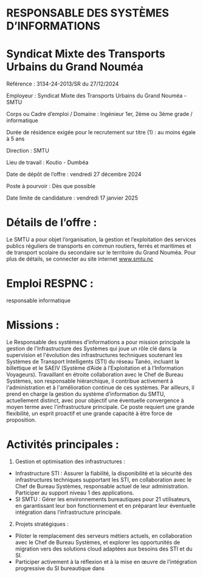 # RESPONSABLE DES SYSTÈMES D’INFORMATIONS

# Syndicat Mixte des Transports Urbains du Grand Nouméa

Référence : 3134-24-2013/SR du 27/12/2024

Employeur : Syndicat Mixte des Transports Urbains du Grand Nouméa - SMTU

Corps ou Cadre d’emploi / Domaine : Ingénieur 1er, 2ème ou 3ème grade / informatique

Durée de résidence exigée pour le recrutement sur titre (1) : au moins égale à 5 ans

Direction : SMTU

Lieu de travail : Koutio - Dumbéa

Date de dépôt de l’offre : vendredi 27 décembre 2024

Poste à pourvoir : Dès que possible

Date limite de candidature : vendredi 17 janvier 2025

# Détails de l’offre :

Le SMTU a pour objet l’organisation, la gestion et l’exploitation des services publics réguliers de transports en commun routiers, ferrés et maritimes et de transport scolaire du secondaire sur le territoire du Grand Nouméa. Pour plus de détails, se connecter au site internet www.smtu.nc

# Emploi RESPNC :

responsable informatique

# Missions :

Le Responsable des systèmes d’informations a pour mission principale la gestion de l'Infrastructure des Systèmes qui joue un rôle clé dans la supervision et l'évolution des infrastructures techniques soutenant les Systèmes de Transport Intelligents (STI) du réseau Tanéo, incluant la billettique et le SAEIV (Système d’Aide à l’Exploitation et à l’Information Voyageurs). Travaillant en étroite collaboration avec le Chef de Bureau Systèmes, son responsable hiérarchique, il contribue activement à l'administration et à l'amélioration continue de ces systèmes. Par ailleurs, il prend en charge la gestion du système d’information du SMTU, actuellement distinct, avec pour objectif une éventuelle convergence à moyen terme avec l'infrastructure principale. Ce poste requiert une grande flexibilité, un esprit proactif et une grande capacité à être force de proposition.

# Activités principales :

1. Gestion et optimisation des infrastructures :
- Infrastructure STI : Assurer la fiabilité, la disponibilité et la sécurité des infrastructures techniques supportant les STI, en collaboration avec le Chef de Bureau Systèmes, responsable actuel de leur administration. Participer au support niveau 1 des applications.
- SI SMTU : Gérer les environnements bureautiques pour 21 utilisateurs, en garantissant leur bon fonctionnement et en préparant leur éventuelle intégration dans l’infrastructure principale.
2. Projets stratégiques :
- Piloter le remplacement des serveurs métiers actuels, en collaboration avec le Chef de Bureau Systèmes, et explorer les opportunités de migration vers des solutions cloud adaptées aux besoins des STI et du SI.
- Participer activement à la réflexion et à la mise en œuvre de l’intégration progressive du SI bureautique dans